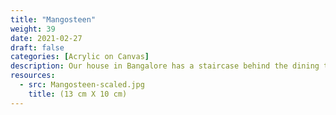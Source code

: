 ```yaml
---
title: "Mangosteen"
weight: 39
date: 2021-02-27
draft: false
categories: [Acrylic on Canvas]
description: Our house in Bangalore has a staircase behind the dining table and the empty blocks of the steps called out to be filled. They inspired me to fill them up with one small canvas on each step. Given the location - the subjects had to be food inspired!
resources:
  - src: Mangosteen-scaled.jpg
    title: (13 cm X 10 cm)
---
```




